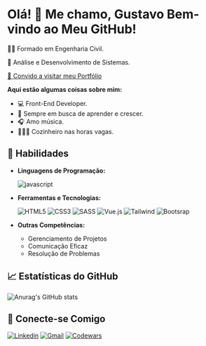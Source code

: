 # Olá! 👋 Me chamo, Gustavo Bem-vindo ao Meu GitHub! 

👷🏽 Formado em Engenharia Civil.

📘 Análise e Desenvolvimento de Sistemas. 

[💼 Convido a visitar meu Portfólio]( https://site-portifolio-gustavo.netlify.app/)


**Aqui estão algumas coisas sobre mim:**

- 💻 Front-End Developer.
- 🌱 Sempre em busca de aprender e crescer.
- 🎧 Amo música.
- 👨🏽‍🍳 Cozinheiro nas horas vagas.
  

## 🚀 Habilidades

- **Linguagens de Programação:**

  ![javascript](https://img.shields.io/badge/JavaScript-F7DF1E?style=for-the-badge&logo=javascript&logoColor=black)

- **Ferramentas e Tecnologias:**

  ![HTML5](https://img.shields.io/badge/HTML5-E34F26?style=for-the-badge&logo=html5&logoColor=white)
  ![CSS3](https://img.shields.io/badge/CSS3-1572B6?style=for-the-badge&logo=css3&logoColor=white)
  ![SASS](https://img.shields.io/badge/Sass-CC6699?style=for-the-badge&logo=sass&logoColor=white)
  ![Vue.js](https://img.shields.io/badge/Vue.js-35495E?style=for-the-badge&logo=vue.js&logoColor=4FC08D)
  ![Tailwind](https://img.shields.io/badge/Tailwind_CSS-38B2AC?style=for-the-badge&logo=tailwind-css&logoColor=white)
  ![Bootsrap](https://img.shields.io/badge/Bootstrap-563D7C?style=for-the-badge&logo=bootstrap&logoColor=white)
 

- **Outras Competências:**
  - Gerenciamento de Projetos
  - Comunicação Eficaz
  - Resolução de Problemas

## 📈 Estatísticas do GitHub

![Anurag's GitHub stats](https://github-readme-stats.vercel.app/api?username=Guu0803&show_icons=true&theme=dark)
## 🤝 Conecte-se Comigo



[![Linkedin](https://img.shields.io/badge/LinkedIn-0077B5?style=for-the-badge&logo=linkedin&logoColor=white)](https://www.linkedin.com/in/gustavo-henrique-nogueira-deranzani-bicudo-11659a221)
[![Gmail](https://img.shields.io/badge/Gmail-D14836?style=for-the-badge&logo=gmail&logoColor=white)](https://www.linkedin.com/in/gustavo-henrique-nogueira-deranzani-bicudo-11659a221)
[![Codewars](https://img.shields.io/badge/Codewars-B1361E?style=for-the-badge&logo=Codewars&logoColor=white)](https://www.codewars.com/users/Guu0803)

